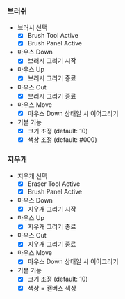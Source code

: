 ### 브러쉬

- 브러시 선택
  - [x] Brush Tool Active
  - [x] Brush Panel Active
- 마우스 Down
  - [x] 브러시 그리기 시작
- 마우스 Up
  - [x] 브러시 그리기 종료
- 마우스 Out
  - [x] 브러시 그리기 종료
- 마우스 Move
  - [x] 마우스 Down 상태일 시 이어그리기
  
- 기본 기능
  - [x] 크기 조정 (default: 10)
  - [x] 색상 조정 (default: #000)

### 지우개

- 지우개 선택
  - [x] Eraser Tool Active
  - [x] Brush Panel Active
- 마우스 Down
  - [x] 지우개 그리기 시작
- 마우스 Up
  - [x] 지우개 그리기 종료
- 마우스 Out
  - [x] 지우개 그리기 종료
- 마우스 Move
  - [x] 마우스 Down 상태일 시 이어그리기

- 기본 기능
  - [x] 크기 조정 (default: 10)
  - [x] 색상 = 캔버스 색상
